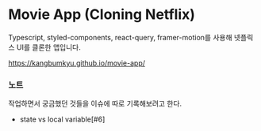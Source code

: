 # Movie App (Cloning Netflix)

Typescript, styled-components, react-query, framer-motion를 사용해 넷플릭스 UI를 클론한 앱입니다.

https://kangbumkyu.github.io/movie-app/


### 노트
작업하면서 궁금했던 것들을 이슈에 따로 기록해보려고 한다.

- state vs local variable[#6]


